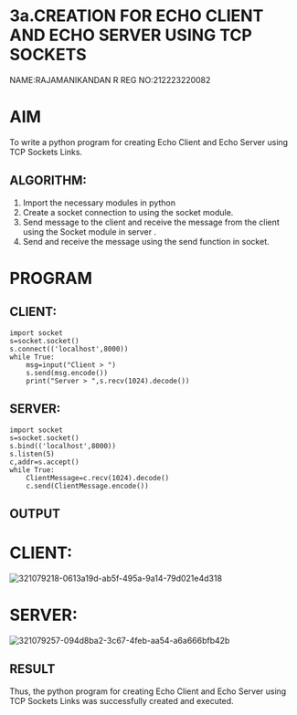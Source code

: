 # 3a.CREATION FOR ECHO CLIENT AND ECHO SERVER USING TCP SOCKETS
NAME:RAJAMANIKANDAN R
REG NO:212223220082
# AIM
To write a python program for creating Echo Client and Echo Server using TCP
Sockets Links.
## ALGORITHM:
1. Import the necessary modules in python
2. Create a socket connection to using the socket module.
3. Send message to the client and receive the message from the client using the Socket module in
 server .
4. Send and receive the message using the send function in socket.
# PROGRAM
## CLIENT:
```
import socket
s=socket.socket()
s.connect(('localhost',8000))
while True:
    msg=input("Client > ")
    s.send(msg.encode())
    print("Server > ",s.recv(1024).decode())
```
## SERVER:
```
import socket
s=socket.socket()
s.bind(('localhost',8000))
s.listen(5)
c,addr=s.accept()
while True:
    ClientMessage=c.recv(1024).decode()
    c.send(ClientMessage.encode())
```
## OUTPUT
# CLIENT:
![321079218-0613a19d-ab5f-495a-9a14-79d021e4d318](https://github.com/rajamanikandanravikumar/3a.Sockets_Creation_for_Echo_Client_and_Echo_Server/assets/145742839/6ac49f4d-c4ff-4365-ac82-f161866b8866)

# SERVER:
![321079257-094d8ba2-3c67-4feb-aa54-a6a666bfb42b](https://github.com/rajamanikandanravikumar/3a.Sockets_Creation_for_Echo_Client_and_Echo_Server/assets/145742839/d18a70ae-2808-46ee-9df2-79c398795d6c)

## RESULT
Thus, the python program for creating Echo Client and Echo Server using TCP Sockets Links 
was successfully created and executed.
